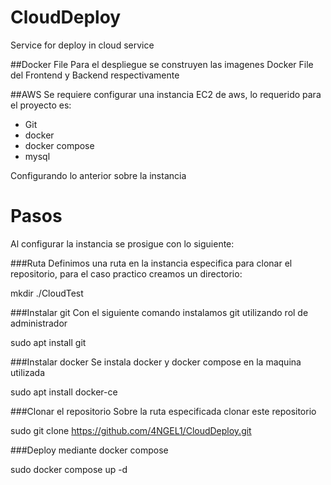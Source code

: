 # CloudDeploy
Service for deploy in cloud service

##Docker File
Para el despliegue se construyen las imagenes Docker File del Frontend y Backend respectivamente

##AWS
Se requiere configurar una instancia EC2 de aws, lo requerido para el proyecto es:
- Git
- docker
- docker compose
- mysql

Configurando lo anterior sobre la instancia

# Pasos
Al configurar la instancia se prosigue con lo siguiente:

###Ruta
Definimos una ruta en la instancia especifica para clonar el repositorio, para el caso practico creamos un directorio:

mkdir ./CloudTest

###Instalar git
Con el siguiente comando instalamos git utilizando rol de administrador

sudo apt install git

###Instalar docker
Se instala docker y docker compose en la maquina utilizada

sudo apt install docker-ce

###Clonar el repositorio 
Sobre la ruta especificada clonar este repositorio

sudo git clone https://github.com/4NGEL1/CloudDeploy.git

###Deploy mediante docker compose

sudo docker compose up -d
